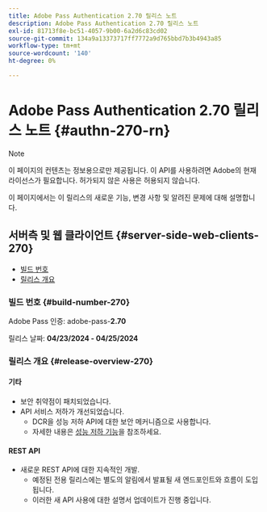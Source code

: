 ```yaml
---
title: Adobe Pass Authentication 2.70 릴리스 노트
description: Adobe Pass Authentication 2.70 릴리스 노트
exl-id: 81713f8e-bc51-4057-9b00-6a2d6c83cd02
source-git-commit: 134a9a13373717ff7772a9d765bbd7b3b4943a85
workflow-type: tm+mt
source-wordcount: '140'
ht-degree: 0%

---
```


# Adobe Pass Authentication 2.70 릴리스 노트 {#authn-270-rn}

>[!NOTE]
>
>이 페이지의 컨텐츠는 정보용으로만 제공됩니다. 이 API를 사용하려면 Adobe의 현재 라이선스가 필요합니다. 허가되지 않은 사용은 허용되지 않습니다.

이 페이지에서는 이 릴리스의 새로운 기능, 변경 사항 및 알려진 문제에 대해 설명합니다.

## 서버측 및 웹 클라이언트 {#server-side-web-clients-270}

* [빌드 번호](#build-number-270)
* [릴리스 개요](#release-overview-270)

### 빌드 번호 {#build-number-270}

Adobe Pass 인증: adobe-pass-**2.70**

릴리스 날짜: **04/23/2024 - 04/25/2024**

### 릴리스 개요 {#release-overview-270}

#### 기타

* 보안 취약점이 패치되었습니다.
* API 서비스 저하가 개선되었습니다.
   * DCR을 성능 저하 API에 대한 보안 메커니즘으로 사용합니다.
   * 자세한 내용은 [성능 저하 기능](../integration-guide-programmers/features-premium/degraded-access/degradation-feature.md)을 참조하세요.

#### REST API

* 새로운 REST API에 대한 지속적인 개발.
   * 예정된 전용 릴리스에는 별도의 알림에서 발표될 새 엔드포인트와 흐름이 도입됩니다.
   * 이러한 새 API 사용에 대한 설명서 업데이트가 진행 중입니다.
